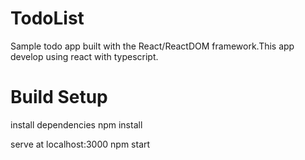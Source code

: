 # TodoList

Sample todo app built with the React/ReactDOM framework.This app develop using react with typescript.

# Build Setup

install dependencies
npm install
 
 serve at localhost:3000
npm start
